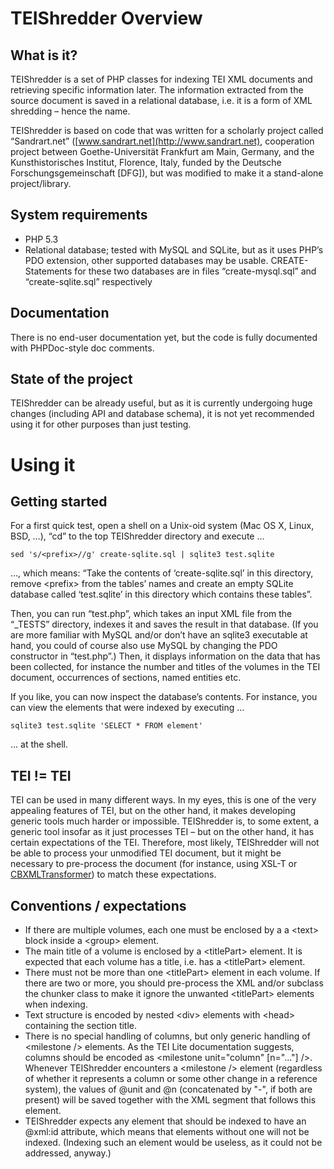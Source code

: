 TEIShredder Overview
=========================

What is it?
--------------
TEIShredder is a set of PHP classes for indexing TEI XML documents and retrieving specific information later. The information extracted from the source document is saved in a relational database, i.e. it is a form of XML shredding – hence the name.

TEIShredder is based on code that was written for a scholarly project called “Sandrart.net” ([www.sandrart.net](http://www.sandrart.net), cooperation project between Goethe-Universität Frankfurt am Main, Germany, and the Kunsthistorisches Institut, Florence, Italy, funded by the Deutsche Forschungsgemeinschaft [DFG]), but was modified to make it a stand-alone project/library.

System requirements
-----------------

* PHP 5.3
* Relational database; tested with MySQL and SQLite, but as it uses PHP’s PDO extension, other supported databases may be usable. CREATE-Statements for these two databases are in files “create-mysql.sql” and “create-sqlite.sql” respectively

Documentation
-------------
There is no end-user documentation yet, but the code is fully documented with PHPDoc-style doc comments.

State of the project
---------------------
TEIShredder can be already useful, but as it is currently undergoing huge changes (including API and database schema), it is not yet recommended using it for other purposes than just testing.

Using it
===========

Getting started
----------------
For a first quick test, open a shell on a Unix-oid system (Mac OS X, Linux, BSD, …), “cd” to the top TEIShredder directory and execute …

	sed 's/<prefix>//g' create-sqlite.sql | sqlite3 test.sqlite

…, which means: “Take the contents of ‘create-sqlite.sql’ in this directory, remove &lt;prefix&gt; from the tables’ names and create an empty SQLite database called ‘test.sqlite’ in this directory which contains these tables”.

Then, you can run “test.php”, which takes an input XML file from the “_TESTS” directory, indexes it and saves the result in that database. (If you are more familiar with MySQL and/or don’t have an sqlite3 executable at hand, you could of course also use MySQL by changing the PDO constructor in “test.php”.) Then, it displays information on the data that has been collected, for instance the number and titles of the volumes in the TEI document, occurrences of sections, named entities etc.

If you like, you can now inspect the database’s contents. For instance, you can view the elements that were indexed by executing ...

	sqlite3 test.sqlite 'SELECT * FROM element'

... at the shell.

TEI != TEI
----------
TEI can be used in many different ways. In my eyes, this is one of the very appealing features of TEI, but on the other hand, it makes developing generic tools much harder or impossible. TEIShredder is, to some extent, a generic tool insofar as it just processes TEI – but on the other hand, it has certain expectations of the TEI. Therefore, most likely, TEIShredder will not be able to process your unmodified TEI document, but it might be necessary to pre-process the document (for instance, using XSL-T or [CBXMLTransformer](https://github.com/BlueM/CBXMLTransformer)) to match these expectations.

Conventions / expectations
--------------------------

* If there are multiple volumes, each one must be enclosed by a a &lt;text&gt; block inside a &lt;group&gt; element.
* The main title of a volume is enclosed by a &lt;titlePart&gt; element. It is expected that each volume has a title, i.e. has a &lt;titlePart&gt; element.
* There must not be more than one &lt;titlePart&gt; element in each volume. If there are two or more, you should pre-process the XML and/or subclass the chunker class to make it ignore the unwanted &lt;titlePart&gt; elements when indexing.
* Text structure is encoded by nested &lt;div&gt; elements with &lt;head&gt; containing the section title.
* There is no special handling of columns, but only generic handling of &lt;milestone /&gt; elements. As the TEI Lite documentation suggests, columns should be encoded as &lt;milestone unit="column" [n="..."] /&gt;. Whenever TEIShredder encounters a &lt;milestone /&gt; element (regardless of whether it represents a column or some other change in a reference system), the values of @unit and @n (concatenated by "-", if both are present) will be saved together with the XML segment that follows this element.
* TEIShredder expects any element that should be indexed to have an @xml:id attribute, which means that elements without one will not be indexed. (Indexing such an element would be useless, as it could not be addressed, anyway.)
